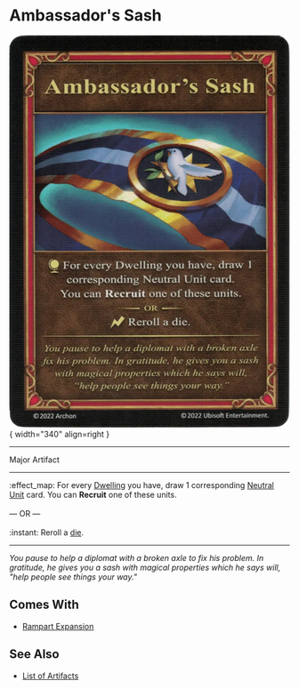 # Ambassador's Sash

![Ambassador's Sash](../assets/artifacts_major-ambassadors_sash.webp){ width="340" align=right }
___
Major Artifact
___
:effect_map: For every [Dwelling](../towns.md) you have, draw 1 corresponding [Neutral Unit](../units.md#neutral) card. You can **Recruit** one of these units.<br><br>— OR —<br><br>:instant: Reroll a [die](../dice.md).
___
*You pause to help a diplomat with a broken axle to fix his problem. In gratitude, he gives you a sash with magical properties which he says will, "help people see things your way."*


## Comes With

- [Rampart Expansion](../content.md)


## See Also

- [List of Artifacts](../artifacts.md)
